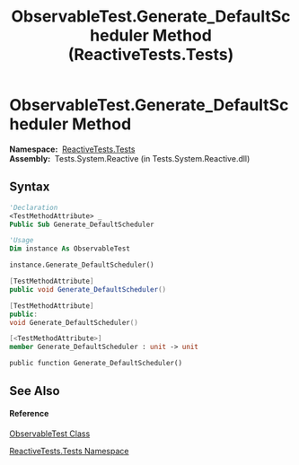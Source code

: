 ﻿---
title: ObservableTest.Generate_DefaultScheduler Method  (ReactiveTests.Tests)
TOCTitle: Generate_DefaultScheduler Method
ms:assetid: M:ReactiveTests.Tests.ObservableTest.Generate_DefaultScheduler
ms:mtpsurl: https://msdn.microsoft.com/en-us/library/reactivetests.tests.observabletest.generate_defaultscheduler(v=VS.103)
ms:contentKeyID: 36620455
ms.date: 06/28/2011
mtps_version: v=VS.103
f1_keywords:
- ReactiveTests.Tests.ObservableTest.Generate_DefaultScheduler
dev_langs:
- CSharp
- JScript
- VB
- FSharp
- c++
---

# ObservableTest.Generate\_DefaultScheduler Method

**Namespace:**  [ReactiveTests.Tests](hh289046\(v=vs.103\).md)  
**Assembly:**  Tests.System.Reactive (in Tests.System.Reactive.dll)

## Syntax

``` vb
'Declaration
<TestMethodAttribute> _
Public Sub Generate_DefaultScheduler
```

``` vb
'Usage
Dim instance As ObservableTest

instance.Generate_DefaultScheduler()
```

``` csharp
[TestMethodAttribute]
public void Generate_DefaultScheduler()
```

``` c++
[TestMethodAttribute]
public:
void Generate_DefaultScheduler()
```

``` fsharp
[<TestMethodAttribute>]
member Generate_DefaultScheduler : unit -> unit 
```

``` jscript
public function Generate_DefaultScheduler()
```

## See Also

#### Reference

[ObservableTest Class](hh288687\(v=vs.103\).md)

[ReactiveTests.Tests Namespace](hh289046\(v=vs.103\).md)

